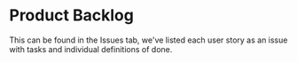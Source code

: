 # Product Backlog
This can be found in the Issues tab, we've listed each user story as an issue with tasks and individual definitions of done.
